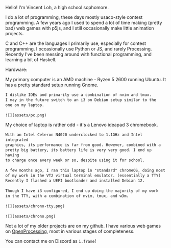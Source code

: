 Hello! I'm Vincent Loh, a high school sophomore.

I do a lot of programming, these days mostly usaco-style contest programming.
A few years ago I used to spend a lot of time making (pretty bad) web games
with p5js, and I still occasionally make little animation projects.

C and C++ are the languages I primarily use, especially for contest programming.
I occasionally use Python or JS, and rarely Processing. Recently I've been
messing around with functional programming, and learning a bit of Haskell.

Hardware:

<summary><title>Ubuntu 22.04 LTS (PC)</title>
	My primary computer is an AMD machine - Ryzen 5 2600 running Ubuntu.
	It has a pretty standard setup running Gnome.

	I dislike IDEs and primarily use a combination of nvim and tmux.
	I may in the future switch to an i3 on Debian setup similar to the
	one on my laptop.

	![](assets/pc.png)
</summary>

<summary><title>Debian 12 (Laptop)</title>
	My choice of laptop is rather odd - it's a Lenovo ideapad 3 chromebook.
	
	With an Intel Celeron N4020 underclocked to 1.1GHz and Intel integrated
	graphics, its performance is far from good. However, combined with a
	pretty big battery, its battery life is very very good. I end up having
	to charge once every week or so, despite using it for school.

	A few months ago, I ran this laptop in "standard" chromeOS, doing most
	of my work in the VT2 virtual terminal emulator. (essentially a TTY)
	Recently I flashed a UEFI bootloader and installed Debian 12.

	Though I have i3 configured, I end up doing the majority of my work
	in the TTY, with a combination of nvim, tmux, and w3m.

	![](assets/chrono-tty.png)
	
	![](assets/chrono.png)
</summary>

Not a lot of my older projects are on my github. I have various web games
on [OpenProcessing](https://openprocessing.org/user/250345), most in various
stages of completeness.

You can contact me on Discord as `i.frame`!
